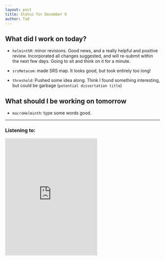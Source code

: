 ```yaml
---
layout: post
title: Status for December 9
author: Tad
---
```



## What did I work on today?

* `helminthR`: minor revisions. Good news, and a really helpful and positive review. Incorporated all changes suggested, and will re-submit within the next few days. Going to sit and think on it for a minute.

* `srsMetacom`:  made SRS map. It looks good, but took entirely too long!

* `threshold`: Pushed some idea along. Think I found something interesting, but could be garbage (`potential dissertation title`)


## What should I be working on tomorrow

* `macroHelminth`: type some words good.




---

### Listening to:

<iframe src="https://embed.spotify.com/?uri=spotify:track:4RMm7GUyVdAws6B1juHZZT" width="300" height="380" frameborder="0" allowtransparency="true"></iframe>

<i class="fa fa-code" style="color:pink"> </i>
